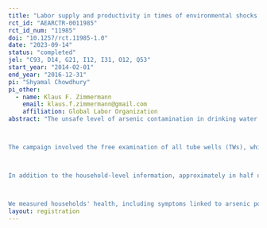 ```yaml
---
title: "Labor supply and productivity in times of environmental shocks: the case of arsenic contamination in Bangladesh"
rct_id: "AEARCTR-0011985"
rct_id_num: "11985"
doi: "10.1257/rct.11985-1.0"
date: "2023-09-14"
status: "completed"
jel: "C93, D14, G21, I12, I31, O12, Q53"
start_year: "2014-02-01"
end_year: "2016-12-31"
pi: "Shyamal Chowdhury"
pi_other:
  - name: Klaus F. Zimmermann
    email: klaus.f.zimmermann@gmail.com
    affiliation: Global Labor Organization
abstract: "The unsafe level of arsenic contamination in drinking water is a global phenomenon. However, Bangladesh ranks first in terms of magnitude among the four major arsenic calamities reported so far. We conducted a randomized controlled trial in Bangladesh to examine the extent to which a public information campaign, similar to the one conducted by the Bangladesh Government, is effective at reducing households' exposure to arsenic.

The campaign involved the free examination of all tube wells (TWs), which are the primary sources of drinking water, for arsenic. The TWs were then labeled as either safe or unsafe based on the level of arsenic found in the water. We added an additional layer to the government campaign: in two-thirds of our study villages, we provided information at the household level regarding the effects of unsafe levels of arsenic in TW water on health and well-being.

In addition to the household-level information, approximately in half of the villages, we elicited households' willingness-to-pay (WTP) for a water arsenic filter. To address liquidity constraints that may prevent upfront payments, in half of the randomly assigned villages where WTP was elicited, households were offered the option to purchase the filter on credit provided by local microfinance institutions (MFIs).

We measured households' health, including symptoms linked to arsenic poisoning, subjective well-being, and their WTP for a water arsenic filter. Additionally, we collected a comprehensive set of demographic and socio-economic measures, including poverty status."
layout: registration
---
```


